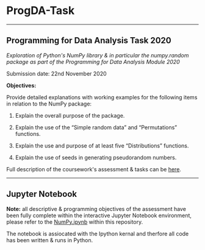 # ProgDA-Task
- - - -
## Programming for Data Analysis Task 2020

*Exploration of Python's NumPy library & in particular the numpy.random package as part of the Programming for Data Analysis Module 2020*

Submission date: 22nd November 2020


**Objectives:**

Provide detailed explanations with working examples for the following items in relation to the NumPy package:

1. Explain the overall purpose of the package.

2. Explain the use of the “Simple random data” and “Permutations” functions.

3. Explain the use and purpose of at least five “Distributions” functions.

4. Explain the use of seeds in generating pseudorandom numbers.


Full description of the coursework's assessment & tasks can be [here](https://github.com/PaulSweeney89/ProgDA-Task/blob/main/ProgDA_Assignment.pdf).

- - - 
## Jupyter Notebook

**Note:** all descriptive & programming objectives of the assessment have been fully complete within the interactive Jupyter Notebook environment, please refer to the [NumPy.ipynb](https://github.com/PaulSweeney89/ProgDA-Task/blob/main/NumPy.ipynb) within this repository.

The notebook is assiocated with the Ipython kernal and therfore all code has been written & runs in Python.

